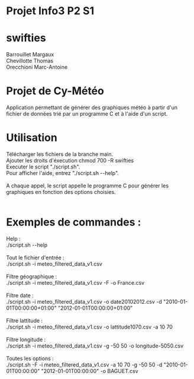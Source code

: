 # Projet Info3 P2 S1
# swifties

Barrouillet Margaux <br />
Chevillotte Thomas <br />
Orecchioni Marc-Antoine <br />


# Projet de Cy-Météo

Application permettant de générer des graphiques météo à partir d'un fichier de données trié par un programme C et à l'aide d'un script.


# Utilisation

Télécharger les fichiers de la branche main. <br />
Ajouter les droits d'éxecution chmod 700 -R swifties <br />
Executer le script "./script.sh". <br />
Pour afficher l'aide, entrez "./script.sh --help". <br />
<br />
A chaque appel, le script appelle le programme C pour générer les graphiques en fonction des options choisies.<br />
<br />
# Exemples de commandes : <br />

Help : <br />
./script.sh --help 
<br /><br />
Tout le fichier d'entrée : <br />
./script.sh -i meteo_filtered_data_v1.csv 
<br /><br />
Filtre géographique : <br />
./script.sh -i meteo_filtered_data_v1.csv -F -o France.csv
<br /><br />
Filtre date : <br />
./script.sh -i meteo_filtered_data_v1.csv -o date20102012.csv -d "2010-01-01T00:00:00+01:00" "2012-01-01T00:00:00+01:00"
<br /><br />
Filtre lattitude : <br />
./script.sh -i meteo_filtered_data_v1.csv -o lattitude1070.csv -a 10 70
<br /><br />
Filtre longitude : <br />
./script.sh -i meteo_filtered_data_v1.csv -g -50 50 -o longitude-5050.csv
<br /><br />
Toutes les options : <br />
./script.sh -F -i meteo_filtered_data_v1.csv -a 10 70 -g -50 50 -d "2010-01-01T00:00:00" "2012-01-01T00:00:00" -o BAGUET.csv
